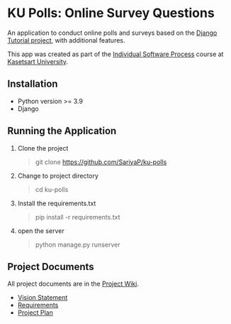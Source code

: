 # KU Polls: Online Survey Questions 

An application to conduct online polls and surveys based
on the [Django Tutorial project]([https://www.w3schools.com/django/](https://docs.djangoproject.com/en/4.1/intro/tutorial02/)), with
additional features.

This app was created as part of the [Individual Software Process](
https://cpske.github.io/ISP) course at [Kasetsart University](https://www.ku.ac.th).

## Installation

- Python version >= 3.9
- Django

## Running the Application

1. Clone the project
   >git clone https://github.com/SariyaP/ku-polls
2. Change to project directory
   >cd ku-polls
3. Install the requirements.txt
   >pip install -r requirements.txt
4. open the server
   >python manage.py runserver
   

## Project Documents
All project documents are in the [Project Wiki](https://github.com/SariyaP/ku-polls/wiki).

- [Vision Statement](https://github.com/SariyaP/ku-polls/wiki/Project-Plan)
- [Requirements](https://github.com/SariyaP/ku-polls/wiki/Requirements)
- [Project Plan](https://github.com/SariyaP/ku-polls/wiki/Vision-and-Scope)
